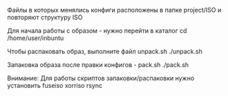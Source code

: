 Файлы в которых менялись конфиги расположены в папке project/ISO и повторяют
структуру ISO

Для начала работы с образом - нужно перейти в каталог
cd /home/user/inbuntu

Чтобы распаковать образ, выполните файл unpack.sh
./unpack.sh

Запаковка образа после правки конфигов - pack.sh
./pack.sh


Внимание:
Для работы скриптов запаковки/распаковки нужно установить fuseiso xorriso rsync
